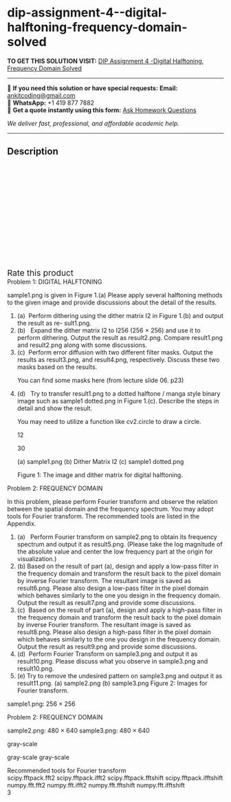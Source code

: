 # dip-assignment-4--digital-halftoning-frequency-domain-solved
**TO GET THIS SOLUTION VISIT:** [DIP Assignment 4 -Digital Halftoning, Frequency Domain Solved](https://www.ankitcodinghub.com/product/dip-assignment-4-digital-halftoning-frequency-domain-solved/)


---

📩 **If you need this solution or have special requests:** **Email:** ankitcoding@gmail.com  
📱 **WhatsApp:** +1 419 877 7882  
📄 **Get a quote instantly using this form:** [Ask Homework Questions](https://www.ankitcodinghub.com/services/ask-homework-questions/)

*We deliver fast, professional, and affordable academic help.*

---

<h2>Description</h2>



<div class="kk-star-ratings kksr-auto kksr-align-center kksr-valign-top" data-payload="{&quot;align&quot;:&quot;center&quot;,&quot;id&quot;:&quot;92090&quot;,&quot;slug&quot;:&quot;default&quot;,&quot;valign&quot;:&quot;top&quot;,&quot;ignore&quot;:&quot;&quot;,&quot;reference&quot;:&quot;auto&quot;,&quot;class&quot;:&quot;&quot;,&quot;count&quot;:&quot;0&quot;,&quot;legendonly&quot;:&quot;&quot;,&quot;readonly&quot;:&quot;&quot;,&quot;score&quot;:&quot;0&quot;,&quot;starsonly&quot;:&quot;&quot;,&quot;best&quot;:&quot;5&quot;,&quot;gap&quot;:&quot;4&quot;,&quot;greet&quot;:&quot;Rate this product&quot;,&quot;legend&quot;:&quot;0\/5 - (0 votes)&quot;,&quot;size&quot;:&quot;24&quot;,&quot;title&quot;:&quot;DIP Assignment 4 -Digital Halftoning, Frequency Domain Solved&quot;,&quot;width&quot;:&quot;0&quot;,&quot;_legend&quot;:&quot;{score}\/{best} - ({count} {votes})&quot;,&quot;font_factor&quot;:&quot;1.25&quot;}">

<div class="kksr-stars">

<div class="kksr-stars-inactive">
            <div class="kksr-star" data-star="1" style="padding-right: 4px">


<div class="kksr-icon" style="width: 24px; height: 24px;"></div>
        </div>
            <div class="kksr-star" data-star="2" style="padding-right: 4px">


<div class="kksr-icon" style="width: 24px; height: 24px;"></div>
        </div>
            <div class="kksr-star" data-star="3" style="padding-right: 4px">


<div class="kksr-icon" style="width: 24px; height: 24px;"></div>
        </div>
            <div class="kksr-star" data-star="4" style="padding-right: 4px">


<div class="kksr-icon" style="width: 24px; height: 24px;"></div>
        </div>
            <div class="kksr-star" data-star="5" style="padding-right: 4px">


<div class="kksr-icon" style="width: 24px; height: 24px;"></div>
        </div>
    </div>

<div class="kksr-stars-active" style="width: 0px;">
            <div class="kksr-star" style="padding-right: 4px">


<div class="kksr-icon" style="width: 24px; height: 24px;"></div>
        </div>
            <div class="kksr-star" style="padding-right: 4px">


<div class="kksr-icon" style="width: 24px; height: 24px;"></div>
        </div>
            <div class="kksr-star" style="padding-right: 4px">


<div class="kksr-icon" style="width: 24px; height: 24px;"></div>
        </div>
            <div class="kksr-star" style="padding-right: 4px">


<div class="kksr-icon" style="width: 24px; height: 24px;"></div>
        </div>
            <div class="kksr-star" style="padding-right: 4px">


<div class="kksr-icon" style="width: 24px; height: 24px;"></div>
        </div>
    </div>
</div>


<div class="kksr-legend" style="font-size: 19.2px;">
            <span class="kksr-muted">Rate this product</span>
    </div>
    </div>
<div class="page" title="Page 1">
<div class="layoutArea">
<div class="column">
Problem 1: DIGITAL HALFTONING

sample1.png is given in Figure 1.(a) Please apply several halftoning methods to the given image and provide discussions about the detail of the results.

<ol>
<li>(a)&nbsp; Perform dithering using the dither matrix I2 in Figure 1.(b) and output the result as re- sult1.png.</li>
<li>(b)&nbsp; &nbsp;Expand the dither matrix I2 to I256 (256 × 256) and use it to perform dithering. Output the result as result2.png. Compare result1.png and result2.png along with some discussions.</li>
<li>(c)&nbsp; Perform error diffusion with two different filter masks. Output the results as result3.png, and result4.png, respectively. Discuss these two masks based on the results.

You can find some masks here (from lecture slide 06. p23)</li>
<li>(d)&nbsp; &nbsp;Try to transfer result1.png to a dotted halftone / manga style binary image such as sample1 dotted.png in Figure 1.(c). Describe the steps in detail and show the result.

You may need to utilize a function like cv2.circle to draw a circle.

12

30

(a) sample1.png (b) Dither Matrix I2 (c) sample1 dotted.png

Figure 1: The image and dither matrix for digital halftoning.
</li>
</ol>
</div>
</div>
</div>
<div class="page" title="Page 2">
<div class="layoutArea"></div>
<div class="layoutArea">
<div class="column">
Problem 2: FREQUENCY DOMAIN

In this problem, please perform Fourier transform and observe the relation between the spatial domain and the frequency spectrum. You may adopt tools for Fourier transform. The recommended tools are listed in the Appendix.

<ol>
<li>(a)&nbsp; &nbsp;Perform Fourier transform on sample2.png to obtain its frequency spectrum and output it as result5.png. (Please take the log magnitude of the absolute value and center the low frequency part at the origin for visualization.)</li>
<li>(b) Based on the result of part (a), design and apply a low-pass filter in the frequency domain and transform the result back to the pixel domain by inverse Fourier transform. The resultant image is saved as result6.png. Please also design a low-pass filter in the pixel domain which behaves similarly to the one you design in the frequency domain. Output the result as result7.png and provide some discussions.</li>
<li>(c)&nbsp; Based on the result of part (a), design and apply a high-pass filter in the frequency domain and transform the result back to the pixel domain by inverse Fourier transform. The resultant image is saved as result8.png. Please also design a high-pass filter in the pixel domain which behaves similarly to the one you design in the frequency domain. Output the result as result9.png and provide some discussions.</li>
<li>(d)&nbsp; Perform Fourier Transform on sample3.png and output it as result10.png. Please discuss what you observe in sample3.png and result10.png.</li>
<li>(e) Try to remove the undesired pattern on sample3.png and output it as result11.png.
(a) sample2.png (b) sample3.png Figure 2: Images for Fourier transform.
</li>
</ol>
</div>
</div>
<div class="layoutArea">
<div class="column"></div>
</div>
</div>
<div class="page" title="Page 3">
<div class="layoutArea">
<div class="column">
sample1.png: 256 × 256

Problem 2: FREQUENCY DOMAIN

sample2.png: 480 × 640 sample3.png: 480 × 640

</div>
<div class="column">
gray-scale

gray-scale gray-scale

</div>
</div>
<div class="layoutArea">
<div class="column">
Recommended tools for Fourier transform

</div>
</div>
<div class="layoutArea">
<div class="column">
scipy.fftpack.fft2 scipy.fftpack.ifft2 scipy.fftpack.fftshift scipy.fftpack.ifftshift numpy.fft.fft2 numpy.fft.ifft2 numpy.fft.fftshift numpy.fft.ifftshift

</div>
</div>
<div class="layoutArea">
<div class="column">
3

</div>
</div>
</div>
